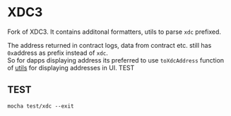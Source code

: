 # XDC3

Fork of XDC3.
It contains additonal formatters, utils to parse `xdc` prefixed.

The address returned in contract logs, data from contract etc. still has `0x`address as prefix instead of `xdc`.  
So for dapps displaying address its preferred to use `toXdcAddress` function of [utils](packages/web3-utils/src/index.js) for displaying addresses in UI.   TEST
  
## TEST

```
mocha test/xdc --exit
```
